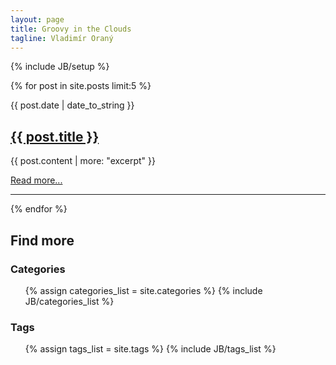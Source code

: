 ```yaml
---
layout: page
title: Groovy in the Clouds
tagline: Vladimír Oraný
---
```

{% include JB/setup %}

{% for post in site.posts limit:5 %}
<div>
    <span>{{ post.date | date_to_string }}</span>
    <h2><a href="{{post.url}}">{{ post.title }}</a></h2>
    <summary>{{ post.content | more: "excerpt" }}</summary>
    <p><a href="{{post.url}}">Read more...</a></p>
    <hr/>
</div>
{% endfor %}

## Find more
### Categories
<ul class="tag_box inline">
  {% assign categories_list = site.categories %}
  {% include JB/categories_list %}
</ul>

### Tags
<ul class="tag_box inline">
  {% assign tags_list = site.tags %}  
  {% include JB/tags_list %}
</ul>
